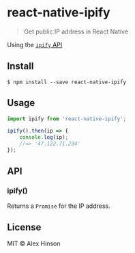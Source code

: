 # react-native-ipify

> Get public IP address in React Native

Using the [`ipify` API](https://www.ipify.org)


## Install

```
$ npm install --save react-native-ipify
```


## Usage

```js
import ipify from 'react-native-ipify';

ipify().then(ip => {
	console.log(ip);
	//=> '47.122.71.234'
});
```


## API

### ipify()

Returns a `Promise` for the IP address.

## License

MIT © Alex Hinson
